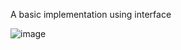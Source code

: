 
 A basic implementation using interface
 
 ![image](https://user-images.githubusercontent.com/87603992/177044192-7b6f68ea-eed3-47cf-a774-74680d7c575f.png)

